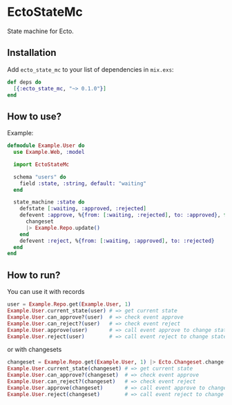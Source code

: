 # EctoStateMc

State machine for Ecto.

## Installation

Add `ecto_state_mc` to your list of dependencies in `mix.exs`:

```elixir
def deps do
  [{:ecto_state_mc, "~> 0.1.0"}]
end
```

## How to use?
Example:

```elixir
defmodule Example.User do
  use Example.Web, :model

  import EctoStateMc

  schema "users" do
    field :state, :string, default: "waiting"
  end

  state_machine :state do
    defstate [:waiting, :approved, :rejected]
    defevent :approve, %{from: [:waiting, :rejected], to: :approved}, fn(changeset) ->
      changeset
      |> Example.Repo.update()
    end
    defevent :reject, %{from: [:waiting, :approved], to: :rejected}
  end
end
```

## How to run?

You can use it with records
```elixir
user = Example.Repo.get(Example.User, 1)
Example.User.current_state(user) # => get current state
Example.User.can_approve?(user)  # => check event approve
Example.User.can_reject?(user)   # => check event reject
Example.User.approve(user)       # => call event approve to change state to approved
Example.User.reject(user)        # => call event reject to change state to rejected
```
or with changesets

```elixir
changeset = Example.Repo.get(Example.User, 1) |> Ecto.Changeset.change()
Example.User.current_state(changeset) # => get current state
Example.User.can_approve?(changeset)  # => check event approve
Example.User.can_reject?(changeset)   # => check event reject
Example.User.approve(changeset)       # => call event approve to change state to approved
Example.User.reject(changeset)        # => call event reject to change state to rejected
```


